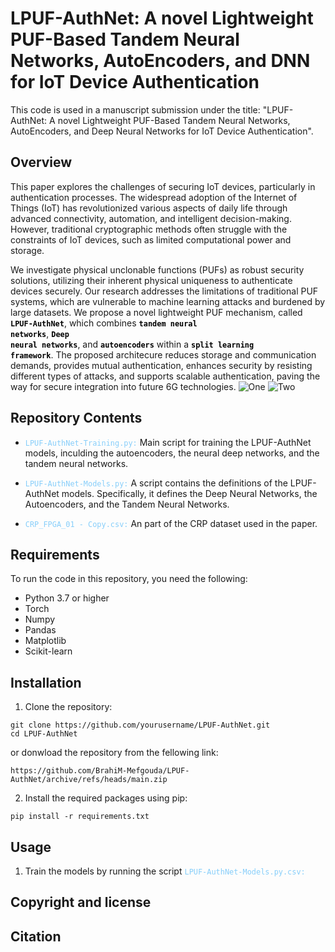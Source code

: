# LPUF-AuthNet: A novel Lightweight PUF-Based Tandem Neural Networks, AutoEncoders, and DNN for IoT Device Authentication
This code is used in a manuscript submission under the title: "LPUF-AuthNet: A novel Lightweight PUF-Based Tandem Neural Networks, AutoEncoders, and Deep Neural Networks for IoT Device Authentication".
## Overview
This paper explores the challenges of securing IoT devices, particularly in authentication processes. The widespread adoption of the Internet of Things (IoT) has revolutionized various aspects of daily life through advanced connectivity, automation, and intelligent decision-making. However, traditional cryptographic methods often struggle with the constraints of IoT devices, such as limited computational power and storage.

We investigate physical unclonable functions (PUFs) as robust security solutions, utilizing their inherent physical uniqueness to authenticate devices securely. Our research addresses the limitations of traditional PUF systems, which are vulnerable to machine learning attacks and burdened by large datasets. We propose a novel lightweight PUF mechanism, called 
<code style="color : black">**LPUF-AuthNet**</code>, which combines <code style="color : black">**tandem neural networks**</code>, <code style="color : black">**Deep neural networks**</code>, and <code style="color : black">**autoencoders**</code> within a <code style="color : black">**split learning framework**</code>. The proposed architecure reduces storage and communication demands, provides mutual authentication, enhances security by resisting different types of attacks, and supports scalable authentication, paving the way for secure integration into future 6G technologies.
![One](https://github.com/user-attachments/assets/7fed8979-055b-4589-bb5f-e6dca86458fc)
![Two](https://github.com/user-attachments/assets/3c23273f-babb-4bd5-99bd-0f801da83a2a)


## Repository Contents 
- <code style="color : LightSkyBlue">LPUF-AuthNet-Training.py:</code> Main script for training the LPUF-AuthNet models, inculding the autoencoders, the neural deep networks, and the tandem neural networks. 
  
- <code style="color : LightSkyBlue">LPUF-AuthNet-Models.py:</code> A script contains the definitions of the LPUF-AuthNet models. Specifically, it defines the Deep Neural Networks, the Autoencoders, and the Tandem Neural Networks.

- <code style="color : LightSkyBlue">CRP_FPGA_01 - Copy.csv:</code> An part of the CRP dataset used in the paper. 



## Requirements
To run the code in this repository, you need the following:

- Python 3.7 or higher
- Torch
- Numpy
- Pandas
- Matplotlib
- Scikit-learn

## Installation 
1. Clone the repository:

```
git clone https://github.com/yourusername/LPUF-AuthNet.git
cd LPUF-AuthNet
```
or donwload the repository from the fellowing link: 

```
https://github.com/BrahiM-Mefgouda/LPUF-AuthNet/archive/refs/heads/main.zip
```

2. Install the required packages using pip:
```
pip install -r requirements.txt
```

## Usage
1. Train the models by running the script <code style="color : LightSkyBlue">LPUF-AuthNet-Models.py.csv:</code>


## Copyright and license


## Citation
